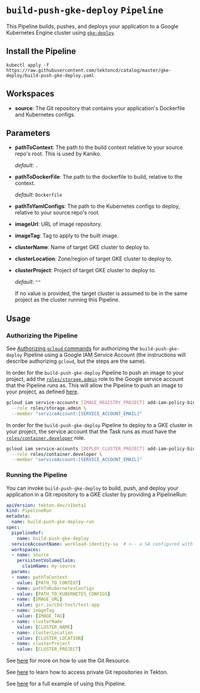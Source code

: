 # `build-push-gke-deploy` `Pipeline`

This Pipeline builds, pushes, and deploys your application to a Google Kubernetes Engine cluster using [`gke-deploy`](https://github.com/GoogleCloudPlatform/cloud-builders/tree/master/gke-deploy).

## Install the Pipeline

```
kubectl apply -f https://raw.githubusercontent.com/tektoncd/catalog/master/gke-deploy/build-push-gke-deploy.yaml
```

## Workspaces

* **source**: The Git repository that contains your application's Dockerfile and Kubernetes configs.

## Parameters

* **pathToContext**: The path to the build context relative to your source repo's root. This is used by Kaniko.

  _default_: `.`

* **pathToDockerFile**: The path to the dockerfile to build, relative to the context.

  _default_: `Dockerfile`

* **pathToYamlConfigs**: The path to the Kubernetes configs to deploy, relative to your source repo's root.

* **imageUrl**: URL of image repository.

* **imageTag**: Tag to apply to the built image.

* **clusterName**: Name of target GKE cluster to deploy to.

* **clusterLocation**: Zone/region of target GKE cluster to deploy to.

* **clusterProject**: Project of target GKE cluster to deploy to.

  _default_: `""`

  If no value is provided, the target cluster is assumed to be in the same project as the cluster running this Pipeline.

## Usage

### Authorizing the Pipeline

See [Authorizing `gcloud`
commands](../gcloud/README.md#authorizing-gcloud-commands) for authorizing the
`build-push-gke-deploy` Pipeline using a Google IAM Service Account (the instructions will
describe authorizing `gcloud`, but the steps are the same).

In order for the `build-push-gke-deploy` Pipeline to push an image to your project, add the [`roles/storage.admin`](https://cloud.google.com/iam/docs/understanding-roles#storage-roles) role to the Google service account that the Pipeline runs as. This will allow the Pipeline to push an image to your project, as defined [here](https://cloud.google.com/container-registry/docs/access-control).

```bash
gcloud iam service-accounts [IMAGE_REGISTRY_PROJECT] add-iam-policy-binding \
  --role roles/storage.admin \
  --member "serviceAccount:[SERVICE_ACCOUNT_EMAIL]"
```

In order for the `build-push-gke-deploy` Pipeline to deploy to a GKE cluster in your project,
the service account that the Task runs as must have the
[`roles/container.developer`](https://cloud.google.com/iam/docs/understanding-roles#kubernetes-engine-roles) role.

```bash
gcloud iam service-accounts [DEPLOY_CLUSTER_PROJECT] add-iam-policy-binding \
  --role roles/container.developer \
  --member "serviceAccount:[SERVICE_ACCOUNT_EMAIL]"
```

### Running the Pipeline

You can invoke `build-push-gke-deploy` to build, push, and deploy your application in a Git repository to a GKE cluster by providing a PipelineRun:

```yaml
apiVersion: tekton.dev/v1beta1
kind: PipelineRun
metadata:
  name: build-push-gke-deploy-run
spec:
  pipelineRef:
    name: build-push-gke-deploy
  serviceAccountName: workload-identity-sa  # <-- a SA configured with Workload Identity
  workspaces:
  - name: source
    persistentVolumeClaim:
      claimName: my-source
  params:
  - name: pathToContext
    value: [PATH_TO_CONTEXT]
  - name: pathToKubernetesConfigs
    value: [PATH_TO_KUBERNETES_CONFIGS]
  - name: [IMAGE_URL]
    value: gcr.io/cbd-test/test-app
  - name: imageTag
    value: [IMAGE_TAG]
  - name: clusterName
    value: [CLUSTER_NAME]
  - name: clusterLocation
    value: [CLUSTER_LOCATION]
  - name: clusterProject
    value: [CLUSTER_PROJECT]
```

See
[here](https://github.com/tektoncd/pipeline/blob/master/docs/resources.md#git-resource)
for more on how to use the Git Resource.

See
[here](https://github.com/tektoncd/pipeline/blob/master/docs/auth.md#ssh-authentication-git)
to learn how to access private Git repositories in Tekton.

See
[here](build-push-gke-deploy-example.md) for a full example of using this Pipeline.
